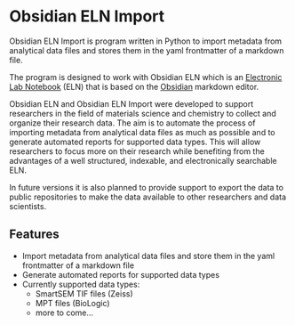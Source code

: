 # Obsidian ELN Import

Obsidian ELN Import is program written in Python to import metadata from analytical data files and stores them in the yaml frontmatter of a markdown file.

The program is designed to work with Obsidian ELN which is an [Electronic Lab Notebook](https://en.wikipedia.org/wiki/Electronic_lab_notebook) (ELN) that is based on the [Obsidian](https://obsidian.md/) markdown editor. 

Obsidian ELN and Obsidian ELN Import were developed to support researchers in the field of materials science and chemistry to collect and organize their research data. The aim is to automate the process of importing metadata from analytical data files as much as possible and to generate automated reports for supported data types. This will allow researchers to focus more on their research while benefiting from the advantages of a well structured, indexable, and electronically searchable ELN.

In future versions it is also planned to provide support to export the data to public repositories to make the data available to other researchers and data scientists. 

## Features

- Import metadata from analytical data files and store them in the yaml frontmatter of a markdown file
- Generate automated reports for supported data types
- Currently supported data types: 
  - SmartSEM TIF files (Zeiss)
  - MPT files (BioLogic)
  - more to come...


 